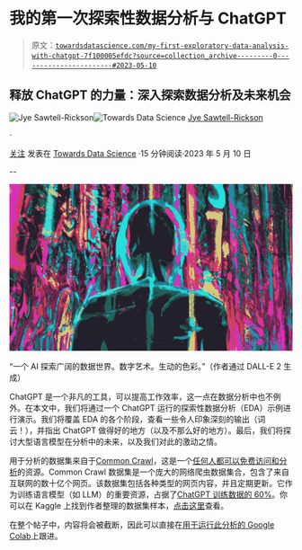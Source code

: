 # 我的第一次探索性数据分析与 ChatGPT

> 原文：[`towardsdatascience.com/my-first-exploratory-data-analysis-with-chatgpt-7f100005efdc?source=collection_archive---------0-----------------------#2023-05-10`](https://towardsdatascience.com/my-first-exploratory-data-analysis-with-chatgpt-7f100005efdc?source=collection_archive---------0-----------------------#2023-05-10)

## 释放 ChatGPT 的力量：深入探索数据分析及未来机会

[](https://jyesr.medium.com/?source=post_page-----7f100005efdc--------------------------------)![Jye Sawtell-Rickson](https://jyesr.medium.com/?source=post_page-----7f100005efdc--------------------------------)[](https://towardsdatascience.com/?source=post_page-----7f100005efdc--------------------------------)![Towards Data Science](https://towardsdatascience.com/?source=post_page-----7f100005efdc--------------------------------) [Jye Sawtell-Rickson](https://jyesr.medium.com/?source=post_page-----7f100005efdc--------------------------------)

·

[关注](https://medium.com/m/signin?actionUrl=https%3A%2F%2Fmedium.com%2F_%2Fsubscribe%2Fuser%2F74d976cb1305&operation=register&redirect=https%3A%2F%2Ftowardsdatascience.com%2Fmy-first-exploratory-data-analysis-with-chatgpt-7f100005efdc&user=Jye+Sawtell-Rickson&userId=74d976cb1305&source=post_page-74d976cb1305----7f100005efdc---------------------post_header-----------) 发表在 [Towards Data Science](https://towardsdatascience.com/?source=post_page-----7f100005efdc--------------------------------) ·15 分钟阅读·2023 年 5 月 10 日[](https://medium.com/m/signin?actionUrl=https%3A%2F%2Fmedium.com%2F_%2Fvote%2Ftowards-data-science%2F7f100005efdc&operation=register&redirect=https%3A%2F%2Ftowardsdatascience.com%2Fmy-first-exploratory-data-analysis-with-chatgpt-7f100005efdc&user=Jye+Sawtell-Rickson&userId=74d976cb1305&source=-----7f100005efdc---------------------clap_footer-----------)

--

[](https://medium.com/m/signin?actionUrl=https%3A%2F%2Fmedium.com%2F_%2Fbookmark%2Fp%2F7f100005efdc&operation=register&redirect=https%3A%2F%2Ftowardsdatascience.com%2Fmy-first-exploratory-data-analysis-with-chatgpt-7f100005efdc&source=-----7f100005efdc---------------------bookmark_footer-----------)![](img/2d8f14196cf7b2834ea040accdadbbe9.png)

“一个 AI 探索广阔的数据世界。数字艺术。生动的色彩。”（作者通过 DALL-E 2 生成）

ChatGPT 是一个非凡的工具，可以提高工作效率，这一点在数据分析中也不例外。在本文中，我们将通过一个 ChatGPT 运行的探索性数据分析（EDA）示例进行演示。我们将覆盖 EDA 的各个阶段，查看一些令人印象深刻的输出（词云！），并指出 ChatGPT 做得好的地方（以及不那么好的地方）。最后，我们将探讨大型语言模型在分析中的未来，以及我们对此的激动之情。

用于分析的数据集来自于[Common Crawl](https://commoncrawl.org/)，这是一个[任何人都可以免费访问和分析](https://commoncrawl.org/terms-of-use/)的资源。Common Crawl 数据集是一个庞大的网络爬虫数据集合，包含了来自互联网的数十亿个网页。该数据集包括各种类型的网页内容，并且定期更新。它作为训练语言模型（如 LLM）的重要资源，占据了[ChatGPT 训练数据的 60%](https://medium.com/@dlaytonj2/chatgpt-show-me-the-data-sources-11e9433d57e8)。你可以在 Kaggle 上找到作者整理的数据集样本，[点击这里](https://www.kaggle.com/datasets/jyesawtellrickson/commoncrawl)查看。

在整个帖子中，内容将会被截断，因此可以直接在[用于运行此分析的 Google Colab](https://colab.research.google.com/drive/1REJ3xa37Z3milf8-4-1-2fB69AONI0Zz)上跟进。
